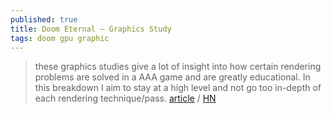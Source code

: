 ```yaml
---
published: true
title: Doom Eternal – Graphics Study
tags: doom gpu graphic
---
```

> these graphics studies give a lot of insight into how certain rendering problems are solved in a AAA game and are greatly educational. In this breakdown I aim to stay at a high level and not go too in-depth of each rendering technique/pass. [article](https://simoncoenen.com/blog/programming/graphics/DoomEternalStudy.html) / [HN](https://news.ycombinator.com/item?id=24401805)
